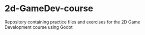 # 2d-GameDev-course
Repository containing practice files and exercises for the 2D Game Development course using Godot
